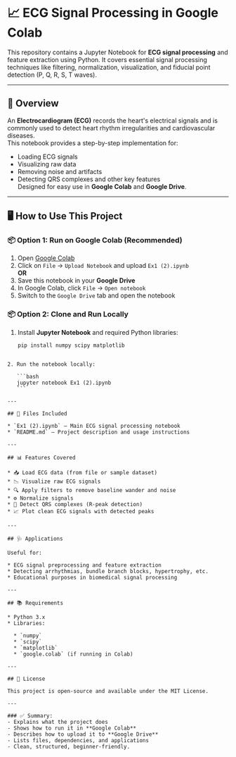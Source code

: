 # 📈 ECG Signal Processing in Google Colab

This repository contains a Jupyter Notebook for **ECG signal processing** and feature extraction using Python. It covers essential signal processing techniques like filtering, normalization, visualization, and fiducial point detection (P, Q, R, S, T waves).

---

## 📖 Overview

An **Electrocardiogram (ECG)** records the heart's electrical signals and is commonly used to detect heart rhythm irregularities and cardiovascular diseases.  
This notebook provides a step-by-step implementation for:
- Loading ECG signals
- Visualizing raw data
- Removing noise and artifacts
- Detecting QRS complexes and other key features  
Designed for easy use in **Google Colab** and **Google Drive**.

---

## 🖥️ How to Use This Project

### 📦 Option 1: Run on Google Colab (Recommended)
1. Open [Google Colab](https://colab.research.google.com/)
2. Click on `File` → `Upload Notebook` and upload `Ex1 (2).ipynb`  
   **OR**
3. Save this notebook in your **Google Drive**
4. In Google Colab, click `File` → `Open notebook`
5. Switch to the `Google Drive` tab and open the notebook

### 📦 Option 2: Clone and Run Locally
1. Install **Jupyter Notebook** and required Python libraries:
   ```bash
   pip install numpy scipy matplotlib
````

2. Run the notebook locally:

   ```bash
   jupyter notebook Ex1 (2).ipynb
   ```

---

## 📂 Files Included

* `Ex1 (2).ipynb` — Main ECG signal processing notebook
* `README.md` — Project description and usage instructions

---

## 📊 Features Covered

* 📥 Load ECG data (from file or sample dataset)
* 📉 Visualize raw ECG signals
* 🔍 Apply filters to remove baseline wander and noise
* ⚙️ Normalize signals
* 📌 Detect QRS complexes (R-peak detection)
* 📈 Plot clean ECG signals with detected peaks

---

## 🩺 Applications

Useful for:

* ECG signal preprocessing and feature extraction
* Detecting arrhythmias, bundle branch blocks, hypertrophy, etc.
* Educational purposes in biomedical signal processing

---

## 📚 Requirements

* Python 3.x
* Libraries:

  * `numpy`
  * `scipy`
  * `matplotlib`
  * `google.colab` (if running in Colab)

---

## 📜 License

This project is open-source and available under the MIT License.

---

### ✅ Summary:
- Explains what the project does
- Shows how to run it in **Google Colab**
- Describes how to upload it to **Google Drive**
- Lists files, dependencies, and applications  
- Clean, structured, beginner-friendly.

